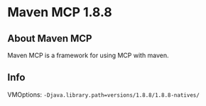 # Maven MCP 1.8.8

## About Maven MCP
Maven MCP is a framework for using MCP with maven.

## Info
VMOptions: `-Djava.library.path=versions/1.8.8/1.8.8-natives/` 

